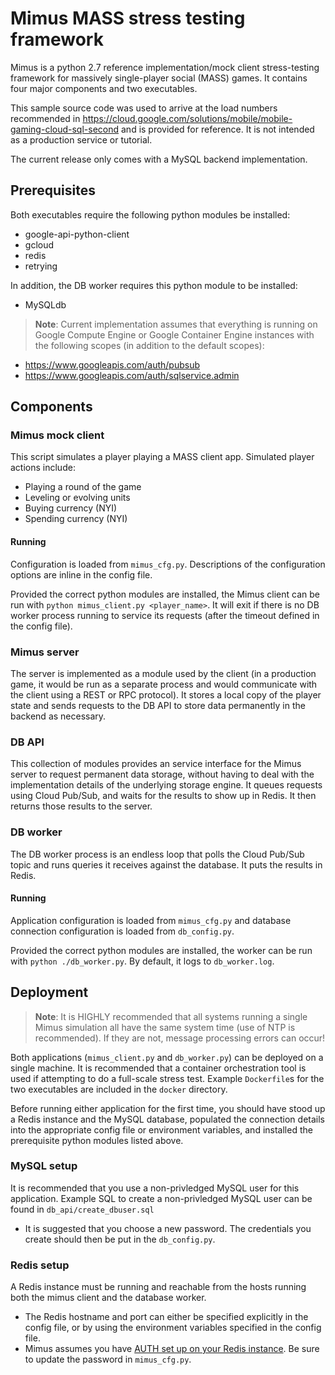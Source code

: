 # Mimus MASS stress testing framework

Mimus is a python 2.7 reference implementation/mock client stress-testing
framework for massively single-player social (MASS) games.  It contains
four major components and two executables.

This sample source code was used to arrive at the load numbers 
recommended in 
https://cloud.google.com/solutions/mobile/mobile-gaming-cloud-sql-second and
is provided for reference.  It is not intended as a production service 
or tutorial.

The current release only comes with a MySQL backend implementation.

## Prerequisites

Both executables require the following python modules be installed:
 - google-api-python-client
 - gcloud
 - redis
 - retrying

In addition, the DB worker requires this python module to be installed:
 - MySQLdb

> **Note**: Current implementation assumes that everything is running on Google
> Compute Engine or Google Container Engine instances with the following scopes
> (in addition to the default scopes):
 - https://www.googleapis.com/auth/pubsub
 - https://www.googleapis.com/auth/sqlservice.admin

## Components

### Mimus mock client

This script simulates a player playing a MASS client app.
Simulated player actions include:

* Playing a round of the game
* Leveling or evolving units
* Buying currency (NYI)
* Spending currency (NYI)

#### Running

Configuration is loaded from `mimus_cfg.py`. Descriptions of the configuration
options are inline in the config file.

Provided the correct python modules are installed, the Mimus client can be run
with `python mimus_client.py <player_name>`.  It will exit if there is no DB worker
process running to service its requests (after the timeout defined in the config file).

### Mimus server

The server is implemented as a module used by the client (in a production
game, it would be run as a separate process and would communicate with the
client using a REST or RPC protocol).  It stores a local copy of the player state
and sends requests to the DB API to store data permanently in the backend as
necessary.

### DB API

This collection of modules provides an service interface for the Mimus server
to request permanent data storage, without having to deal with the
implementation details of the underlying storage engine. It queues requests
using Cloud Pub/Sub, and waits for the results to show up in Redis. It
then returns those results to the server.

### DB worker

The DB worker process is an endless loop that polls the Cloud Pub/Sub topic and
runs queries it receives against the database.  It puts the results in Redis.

#### Running

Application configuration is loaded from `mimus_cfg.py` and database connection
configuration is loaded from `db_config.py`.

Provided the correct python modules are installed, the worker can be run
with `python ./db_worker.py`.  By default, it logs to `db_worker.log`.


## Deployment

> **Note**: It is HIGHLY recommended that all systems running a single Mimus
> simulation all have the same system time (use of NTP is recommended).  If they
> are not, message processing errors can occur!

Both applications (`mimus_client.py` and `db_worker.py`) can be deployed on a
single machine.  It is recommended that a container orchestration tool is used
if attempting to do a full-scale stress test. Example `Dockerfile`s for the two
executables are included in the `docker` directory.

Before running either application for the first time, you should have stood up a
Redis instance and the MySQL database, populated the connection details into the
appropriate config file or environment variables, and installed the prerequisite
python modules listed above.

### MySQL setup

It is recommended that you use a non-privledged MySQL user for this application.
Example SQL to create a non-privledged MySQL user can be found in `db_api/create_dbuser.sql`
- It is suggested that you choose a new password.  The credentials you create
should then be put in the `db_config.py`.

### Redis setup

A Redis instance must be running and reachable from the hosts running both the
mimus client and the database worker.
- The Redis hostname and port can either be specified explicitly in the config file, or by using the environment variables specified in the config file.
- Mimus assumes you have [AUTH set up on your Redis instance](http://redis.io/commands/AUTH). Be sure to update the password in `mimus_cfg.py`.
